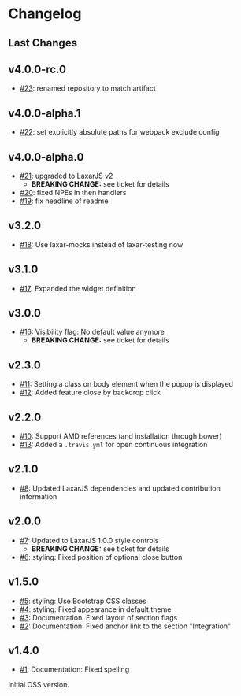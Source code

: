 # Changelog

## Last Changes


## v4.0.0-rc.0

- [#23](https://github.com/LaxarJS/laxar-popup-widget/issues/23): renamed repository to match artifact


## v4.0.0-alpha.1

- [#22](https://github.com/LaxarJS/laxar-popup-widget/issues/22): set explicitly absolute paths for webpack exclude config


## v4.0.0-alpha.0

- [#21](https://github.com/LaxarJS/laxar-popup-widget/issues/21): upgraded to LaxarJS v2
    + **BREAKING CHANGE:** see ticket for details
- [#20](https://github.com/LaxarJS/laxar-popup-widget/issues/20): fixed NPEs in then handlers
- [#19](https://github.com/LaxarJS/laxar-popup-widget/issues/19): fix headline of readme


## v3.2.0

- [#18](https://github.com/LaxarJS/laxar-popup-widget/issues/18): Use laxar-mocks instead of laxar-testing now


## v3.1.0

- [#17](https://github.com/LaxarJS/laxar-popup-widget/issues/17): Expanded the widget definition


## v3.0.0

- [#16](https://github.com/LaxarJS/laxar-popup-widget/issues/16): Visibility flag: No default value anymore
    + **BREAKING CHANGE:** see ticket for details


## v2.3.0

- [#11](https://github.com/LaxarJS/laxar-popup-widget/issues/11): Setting a class on body element when the popup is displayed
- [#12](https://github.com/LaxarJS/laxar-popup-widget/issues/12): Added feature close by backdrop click


## v2.2.0

- [#10](https://github.com/LaxarJS/laxar-popup-widget/pull/10): Support AMD references (and installation through bower)
- [#13](https://github.com/LaxarJS/laxar-popup-widget/pull/13): Added a `.travis.yml` for open continuous integration


## v2.1.0

- [#8](https://github.com/LaxarJS/laxar-popup-widget/issues/8): Updated LaxarJS dependencies and updated contribution information


## v2.0.0

- [#7](https://github.com/LaxarJS/laxar-popup-widget/issues/7): Updated to LaxarJS 1.0.0 style controls
    + **BREAKING CHANGE:** see ticket for details
- [#6](https://github.com/LaxarJS/laxar-popup-widget/issues/6): styling: Fixed position of optional close button


## v1.5.0

- [#5](https://github.com/LaxarJS/laxar-popup-widget/issues/5): styling: Use Bootstrap CSS classes
- [#4](https://github.com/LaxarJS/laxar-popup-widget/issues/4): styling: Fixed appearance in default.theme
- [#3](https://github.com/LaxarJS/laxar-popup-widget/issues/3): Documentation: Fixed layout of section flags
- [#2](https://github.com/LaxarJS/laxar-popup-widget/issues/2): Documentation: Fixed anchor link to the section "Integration"


## v1.4.0

- [#1](https://github.com/LaxarJS/laxar-popup-widget/issues/1): Documentation: Fixed spelling

Initial OSS version.
